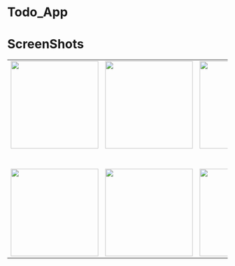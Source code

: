 # Todo_App

# ScreenShots

<table>
  <tr>
    <td align="center"><img src="https://github.com/user-attachments/assets/9b22eb2e-c567-4533-af9a-1eae33afb98d" width="200" /></td>
    <td align="center"><img src="https://github.com/user-attachments/assets/e3409fde-c9f9-4773-9664-c1653a0c3b9a" width="200" /></td>
    <td align="center"><img src="https://github.com/user-attachments/assets/285802a7-f63a-4849-a734-8a585decfa49" width="200" /></td>
    <td align="center"><img src="https://github.com/user-attachments/assets/7215f9d3-4de5-4f98-81d3-d29c14738877" width="200" /></td>
    <td align="center"><img src="https://github.com/user-attachments/assets/51784b6d-03d8-4991-ab22-f7519d7582d2" width="200" /></td>
  </tr>
   <tr>
    <td colspan="10" style="height: 40px;"></td>  <!-- 👈 Yeh gap add karega -->
  </tr>
  <tr>
    <td align="center"><img src="https://github.com/user-attachments/assets/671e92c8-f8f9-4c95-8e17-7e6735cf84b7" width="200" /></td>
    <td align="center"><img src="https://github.com/user-attachments/assets/9323f590-efab-4b8e-bc74-88f7c7502e4d" width="200" /></td>
    <td align="center"><img src="https://github.com/user-attachments/assets/792e5039-76ba-4f38-940f-1dbfe90b421b" width="200" /></td>
    <td align="center"><img src="https://github.com/user-attachments/assets/e16edd8d-6137-4b6e-b8ad-3a075f23007b" width="200" /></td>
  </tr>
</table>




